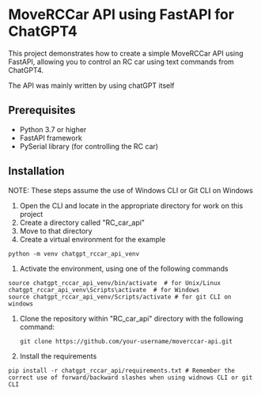 # MoveRCCar API using FastAPI for ChatGPT4

This project demonstrates how to create a simple MoveRCCar API using FastAPI, allowing you to control an RC car using text commands from ChatGPT4.

The API was mainly written by using chatGPT itself

## Prerequisites

- Python 3.7 or higher
- FastAPI framework
- PySerial library (for controlling the RC car)

## Installation
NOTE: These steps assume the use of Windows CLI or Git CLI on Windows
1. Open the CLI and locate in the appropriate directory for work on this project
1. Create a directory called "RC_car_api"
1. Move to that directory
1. Create a virtual environment for the example
```shell
python -m venv chatgpt_rccar_api_venv
```
1. Activate the environment, using one of the following commands
```shell
source chatgpt_rccar_api_venv/bin/activate  # for Unix/Linux
chatgpt_rccar_api_venv\Scripts\activate  # for Windows
source chatgpt_rccar_api_venv/Scripts/activate # for git CLI on windows
```
1. Clone the repository within "RC_car_api" directory with the following command:
   ```shell
   git clone https://github.com/your-username/moverccar-api.git
   ```
1. Install the requirements
```shell
pip install -r chatgpt_rccar_api/requirements.txt # Remember the correct use of forward/backward slashes when using widnows CLI or git CLI
```
